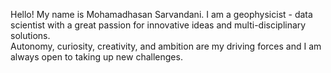 Hello!
My name is Mohamadhasan Sarvandani.
I am a geophysicist - data scientist with a great passion for innovative ideas and multi-disciplinary solutions.  
Autonomy, curiosity, creativity, and ambition are my driving forces and I am always open to taking up new challenges. 
